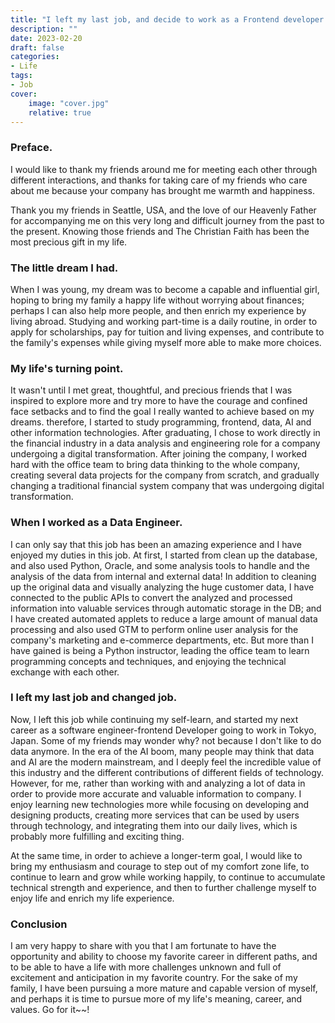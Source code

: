 ```yaml
---
title: "I left my last job, and decide to work as a Frontend developer in Japan."
description: ""
date: 2023-02-20
draft: false
categories: 
- Life
tags:
- Job
cover:
    image: "cover.jpg"
    relative: true
---
```


### Preface.
I would like to thank my friends around me for meeting each other through different interactions, and thanks for taking care of my friends who care about me because your company has brought me warmth and happiness.

Thank you my friends in Seattle, USA, and the love of our Heavenly Father for accompanying me on this very long and difficult journey from the past to the present. Knowing those friends and The Christian Faith has been the most precious gift in my life.
 <!--more-->


### The little dream I had.

When I was young, my dream was to become a capable and influential girl, hoping to bring my family a happy life without worrying about finances; perhaps I can also help more people, and then enrich my experience by living abroad. Studying and working part-time is a daily routine, in order to apply for scholarships, pay for tuition and living expenses, and contribute to the family's expenses while giving myself more able to make more choices.

### My life's turning point.

It wasn't until I met great, thoughtful, and precious friends that I was inspired to explore more and try more to have the courage and confined face setbacks and to find the goal I really wanted to achieve based on my dreams.
therefore, I started to study programming, frontend, data, AI and other information technologies. After graduating, I chose to work directly in the financial industry in a data analysis and engineering role for a company undergoing a digital transformation. After joining the company, I worked hard with the office team to bring data thinking to the whole company, creating several data projects for the company from scratch, and gradually changing a traditional financial system company that was undergoing digital transformation.

### When I worked as a Data Engineer.

I can only say that this job has been an amazing experience and I have enjoyed my duties in this job. At first, I started from clean up the database, and also used Python, Oracle, and some analysis tools to handle and the analysis of the data from internal and external data! In addition to cleaning up the original data and visually analyzing the huge customer data, I have connected to the public APIs to convert the analyzed and processed information into valuable services through automatic storage in the DB; and I have created automated applets to reduce a large amount of manual data processing and also used GTM to perform online user analysis for the company's marketing and e-commerce departments, etc. But more than I have gained is being a Python instructor, leading the office team to learn programming concepts and techniques, and enjoying the technical exchange with each other.

### I left my last job and changed job.

Now, I left this job while continuing my self-learn, and started my next career as a software engineer-frontend Developer going to work in Tokyo, Japan.
Some of my friends may wonder why? not because I don't like to do data anymore. In the era of the AI boom, many people may think that data and AI are the modern mainstream, and I deeply feel the incredible value of this industry and the different contributions of different fields of technology.
However, for me, rather than working with and analyzing a lot of data in order to provide more accurate and valuable information to company. I enjoy learning new technologies more while focusing on developing and designing products, creating more services that can be used by users through technology, and integrating them into our daily lives, which is probably more fulfilling and exciting thing.


At the same time, in order to achieve a longer-term goal, I would like to bring my enthusiasm and courage to step out of my comfort zone life, to continue to learn and grow while working happily, to continue to accumulate technical strength and experience, and then to further challenge myself to enjoy life and enrich my life experience.

### Conclusion

I am very happy to share with you that I am fortunate to have the opportunity and ability to choose my favorite career in different paths, and to be able to have a life with more challenges unknown and full of excitement and anticipation in my favorite country.
For the sake of my family, I have been pursuing a more mature and capable version of myself, and perhaps it is time to pursue more of my life's meaning, career, and values. Go for it~~!


